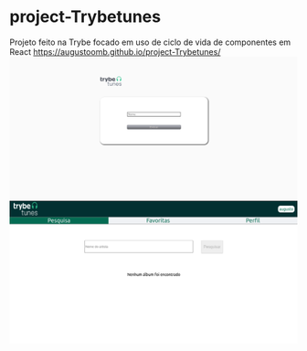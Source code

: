 # project-Trybetunes
Projeto feito na Trybe focado em uso de ciclo de vida de componentes em React
https://augustoomb.github.io/project-Trybetunes/
![alt text](https://github.com/augustoomb/project-Trybetunes/blob/main/tunes1.png)
![alt text](https://github.com/augustoomb/project-Trybetunes/blob/main/tunes2.png)
